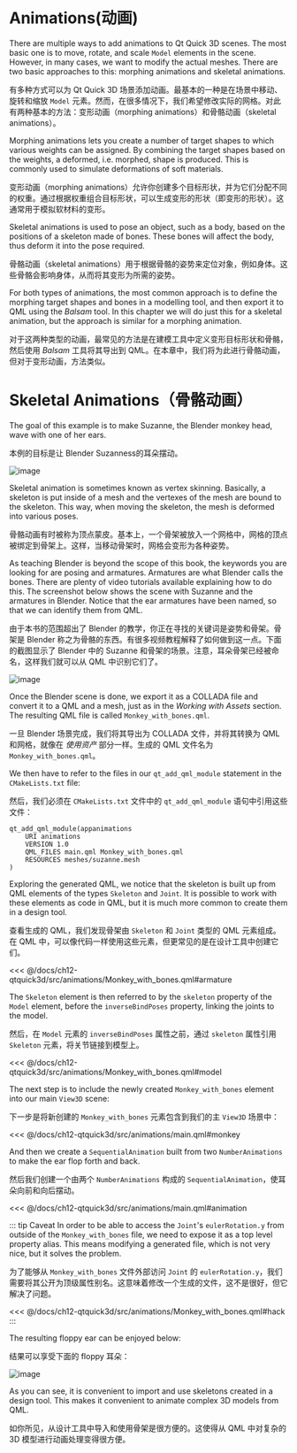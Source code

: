 # Animations(动画)

There are multiple ways to add animations to Qt Quick 3D scenes. The most basic one is to move, rotate, and scale ``Model`` elements in the scene. However, in many cases, we want to modify the actual meshes. There are two basic approaches to this: morphing animations and skeletal animations.

有多种方式可以为 Qt Quick 3D 场景添加动画。最基本的一种是在场景中移动、旋转和缩放 ``Model`` 元素。然而，在很多情况下，我们希望修改实际的网格。对此有两种基本的方法：变形动画（morphing animations）和骨骼动画（skeletal animations）。


Morphing animations lets you create a number of target shapes to which various weights can be assigned. By combining the target shapes based on the weights, a deformed, i.e. morphed, shape is produced. This is commonly used to simulate deformations of soft materials.

变形动画（morphing animations）允许你创建多个目标形状，并为它们分配不同的权重。通过根据权重组合目标形状，可以生成变形的形状（即变形的形状）。这通常用于模拟软材料的变形。

Skeletal animations is used to pose an object, such as a body, based on the positions of a skeleton made of bones. These bones will affect the body, thus deform it into the pose required.

骨骼动画（skeletal animations）用于根据骨骼的姿势来定位对象，例如身体。这些骨骼会影响身体，从而将其变形为所需的姿势。


For both types of animations, the most common approach is to define the morphing target shapes and bones in a modelling tool, and then export it to QML using the _Balsam_ tool. In this chapter we will do just this for a skeletal animation, but the approach is similar for a morphing animation.

对于这两种类型的动画，最常见的方法是在建模工具中定义变形目标形状和骨骼，然后使用 _Balsam_ 工具将其导出到 QML。在本章中，我们将为此进行骨骼动画，但对于变形动画，方法类似。

# Skeletal Animations（骨骼动画）

The goal of this example is to make Suzanne, the Blender monkey head, wave with one of her ears.

本例的目标是让 Blender Suzanness的耳朵摆动。

![image](./assets/monkey.gif)

Skeletal animation is sometimes known as vertex skinning. Basically, a skeleton is put inside of a mesh and the vertexes of the mesh are bound to the skeleton. This way, when moving the skeleton, the mesh is deformed into various poses.

骨骼动画有时被称为顶点蒙皮。基本上，一个骨架被放入一个网格中，网格的顶点被绑定到骨架上。这样，当移动骨架时，网格会变形为各种姿势。



As teaching Blender is beyond the scope of this book, the keywords you are looking for are posing and armatures. Armatures are what Blender calls the bones. There are plenty of video tutorials available explaining how to do this. The screenshot below shows the scene with Suzanne and the armatures in Blender. Notice that the ear armatures have been named, so that we can identify them from QML.

由于本书的范围超出了 Blender 的教学，你正在寻找的关键词是姿势和骨架。骨架是 Blender 称之为骨骼的东西。有很多视频教程解释了如何做到这一点。下面的截图显示了 Blender 中的 Suzanne 和骨架的场景。注意，耳朵骨架已经被命名，这样我们就可以从 QML 中识别它们了。

![image](./assets/blender-monkey-with-bones.png)

Once the Blender scene is done, we export it as a COLLADA file and convert it to a QML and a mesh, just as in the _Working with Assets_ section. The resulting QML file is called ``Monkey_with_bones.qml``.

一旦 Blender 场景完成，我们将其导出为 COLLADA 文件，并将其转换为 QML 和网格，就像在 _使用资产_ 部分一样。生成的 QML 文件名为 ``Monkey_with_bones.qml``。

We then have to refer to the files in our ``qt_add_qml_module`` statement in the ``CMakeLists.txt`` file:

然后，我们必须在 ``CMakeLists.txt`` 文件中的 ``qt_add_qml_module`` 语句中引用这些文件：

```
qt_add_qml_module(appanimations
    URI animations
    VERSION 1.0
    QML_FILES main.qml Monkey_with_bones.qml
    RESOURCES meshes/suzanne.mesh
)
```

Exploring the generated QML, we notice that the skeleton is built up from QML elements of the types ``Skeleton`` and ``Joint``. It is possible to work with these elements as code in QML, but it is much more common to create them in a design tool.

查看生成的 QML，我们发现骨架由 ``Skeleton`` 和 ``Joint`` 类型的 QML 元素组成。在 QML 中，可以像代码一样使用这些元素，但更常见的是在设计工具中创建它们。

<<< @/docs/ch12-qtquick3d/src/animations/Monkey_with_bones.qml#armature

The ``Skeleton`` element is then referred to by the ``skeleton`` property of the ``Model`` element, before the ``inverseBindPoses`` property, linking the joints to the model.

然后，在 ``Model`` 元素的 ``inverseBindPoses`` 属性之前，通过 ``skeleton`` 属性引用 ``Skeleton`` 元素，将关节链接到模型上。

<<< @/docs/ch12-qtquick3d/src/animations/Monkey_with_bones.qml#model

The next step is to include the newly created ``Monkey_with_bones`` element into our main ``View3D`` scene:

下一步是将新创建的 ``Monkey_with_bones`` 元素包含到我们的主 ``View3D`` 场景中：


<<< @/docs/ch12-qtquick3d/src/animations/main.qml#monkey

And then we create a ``SequentialAnimation`` built from two ``NumberAnimations`` to make the ear flop forth and back.

然后我们创建一个由两个 ``NumberAnimations`` 构成的 ``SequentialAnimation``，使耳朵向前和向后摆动。



<<< @/docs/ch12-qtquick3d/src/animations/main.qml#animation

::: tip Caveat
In order to be able to access the ``Joint``'s ``eulerRotation.y`` from outside of the ``Monkey_with_bones`` file, we need to expose it as a top level property alias. This means modifying a generated file, which is not very nice, but it solves the problem.

为了能够从 ``Monkey_with_bones`` 文件外部访问 ``Joint`` 的 ``eulerRotation.y``，我们需要将其公开为顶级属性别名。这意味着修改一个生成的文件，这不是很好，但它解决了问题。

<<< @/docs/ch12-qtquick3d/src/animations/Monkey_with_bones.qml#hack
:::

The resulting floppy ear can be enjoyed below:

结果可以享受下面的 floppy 耳朵：

![image](./assets/monkey.gif)

As you can see, it is convenient to import and use skeletons created in a design tool. This makes it convenient to animate complex 3D models from QML.

如你所见，从设计工具中导入和使用骨架是很方便的。这使得从 QML 中对复杂的 3D 模型进行动画处理变得很方便。
